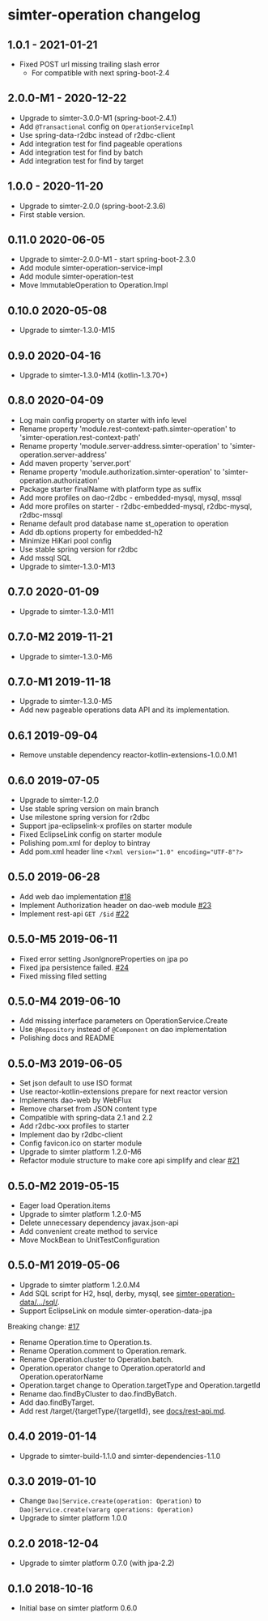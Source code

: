 # simter-operation changelog

## 1.0.1 - 2021-01-21

- Fixed POST url missing trailing slash error
    - For compatible with next spring-boot-2.4

## 2.0.0-M1 - 2020-12-22

- Upgrade to simter-3.0.0-M1 (spring-boot-2.4.1)
- Add `@Transactional` config on `OperationServiceImpl`
- Use spring-data-r2dbc instead of r2dbc-client
- Add integration test for find pageable operations
- Add integration test for find by batch
- Add integration test for find by target

## 1.0.0 - 2020-11-20

- Upgrade to simter-2.0.0 (spring-boot-2.3.6)
- First stable version.

## 0.11.0 2020-06-05

- Upgrade to simter-2.0.0-M1 - start spring-boot-2.3.0
- Add module simter-operation-service-impl
- Add module simter-operation-test
- Move ImmutableOperation to Operation.Impl

## 0.10.0 2020-05-08

- Upgrade to simter-1.3.0-M15

## 0.9.0 2020-04-16

- Upgrade to simter-1.3.0-M14 (kotlin-1.3.70+)

## 0.8.0 2020-04-09

- Log main config property on starter with info level
- Rename property 'module.rest-context-path.simter-operation' to 'simter-operation.rest-context-path'
- Rename property 'module.server-address.simter-operation' to 'simter-operation.server-address'
- Add maven property 'server.port'
- Rename property 'module.authorization.simter-operation' to 'simter-operation.authorization'
- Package starter finalName with platform type as suffix
- Add more profiles on dao-r2dbc - embedded-mysql, mysql, mssql
- Add more profiles on starter - r2dbc-embedded-mysql, r2dbc-mysql, r2dbc-mssql
- Rename default prod database name st_operation to operation
- Add db.options property for embedded-h2
- Minimize HiKari pool config
- Use stable spring version for r2dbc
- Add mssql SQL
- Upgrade to simter-1.3.0-M13

## 0.7.0 2020-01-09

- Upgrade to simter-1.3.0-M11

## 0.7.0-M2 2019-11-21

- Upgrade to simter-1.3.0-M6

## 0.7.0-M1 2019-11-18

- Upgrade to simter-1.3.0-M5
- Add new pageable operations data API and its implementation.

## 0.6.1 2019-09-04

- Remove unstable dependency reactor-kotlin-extensions-1.0.0.M1

## 0.6.0 2019-07-05

- Upgrade to simter-1.2.0
- Use stable spring version on main branch
- Use milestone spring version for r2dbc
- Support jpa-eclipselink-x profiles on starter module
- Fixed EclipseLink config on starter module
- Polishing pom.xml for deploy to bintray
- Add pom.xml header line `<?xml version="1.0" encoding="UTF-8"?>`

## 0.5.0 2019-06-28

- Add web dao implementation [#18](https://github.com/simter/simter-operation/issues/18)
- Implement Authorization header on dao-web module [#23](https://github.com/simter/simter-operation/issues/23)
- Implement rest-api `GET /$id` [#22](https://github.com/simter/simter-operation/issues/22)

## 0.5.0-M5 2019-06-11

- Fixed error setting JsonIgnoreProperties on jpa po
- Fixed jpa persistence failed. [#24](https://github.com/simter/simter-operation/issues/24)
- Fixed missing filed setting

## 0.5.0-M4 2019-06-10

- Add missing interface parameters on OperationService.Create
- Use `@Repository` instead of `@Component` on dao implementation
- Polishing docs and README

## 0.5.0-M3 2019-06-05

- Set json default to use ISO format
- Use reactor-kotlin-extensions prepare for next reactor version
- Implements dao-web by WebFlux
- Remove charset from JSON content type
- Compatible with spring-data 2.1 and 2.2
- Add r2dbc-xxx profiles to starter
- Implement dao by r2dbc-client
- Config favicon.ico on starter module
- Upgrade to simter platform 1.2.0-M6
- Refactor module structure to make core api simplify and clear [#21](https://github.com/simter/simter-operation/issues/21)

## 0.5.0-M2 2019-05-15

- Eager load Operation.items
- Upgrade to simter platform 1.2.0-M5
- Delete unnecessary dependency javax.json-api
- Add convenient create method to service
- Move MockBean to UnitTestConfiguration

## 0.5.0-M1 2019-05-06

- Upgrade to simter platform 1.2.0.M4
- Add SQL script for H2, hsql, derby, mysql, see [simter-operation-data/.../sql/](simter-operation-data/src/main/resources/tech/simter/operation/sql).
- Support EclipseLink on module simter-operation-data-jpa

Breaking change: [#17](https://github.com/simter/simter-operation/issues/17)

- Rename Operation.time to Operation.ts.
- Rename Operation.comment to Operation.remark.
- Rename Operation.cluster to Operation.batch.
- Operation.operator change to Operation.operatorId and Operation.operatorName
- Operation.target change to Operation.targetType and Operation.targetId
- Rename dao.findByCluster to dao.findByBatch.
- Add dao.findByTarget.
- Add rest /target/{targetType/{targetId}, see [docs/rest-api.md](docs/rest-api.md).

## 0.4.0 2019-01-14

- Upgrade to simter-build-1.1.0 and simter-dependencies-1.1.0

## 0.3.0 2019-01-10

- Change `Dao|Service.create(operation: Operation)` to `Dao|Service.create(vararg operations: Operation)`
- Upgrade to simter platform 1.0.0

## 0.2.0 2018-12-04

- Upgrade to simter platform 0.7.0 (with jpa-2.2)

## 0.1.0 2018-10-16

- Initial base on simter platform 0.6.0